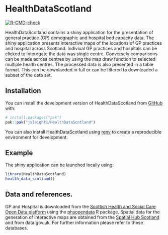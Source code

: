 
<!-- README.md is generated from README.Rmd. Please edit that file -->

# HealthDataScotland

<!-- badges: start -->

[![R-CMD-check](https://github.com/jsleight1/HealthDataScotland/actions/workflows/check-standard.yaml/badge.svg)](https://github.com/jsleight1/HealthDataScotland/actions/workflows/check-standard.yaml)
<!-- badges: end -->

HealthDataScotland contains a shiny application for the presentation of
general practice (GP) demographic and hospital bed capacity data. The
shiny application presents interactive maps of the locations of GP
practices and hospital across Scotland. Indiviual GP practices and
hospitals can be clicked to interogate the data was single centre.
Conversely comparisons can be made across centres by using the map draw
function to selected multiple health centres. The processed data is also
presented in a table format. This can be downlaoded in full or can be
filtered to downloaded a subset of the data set.

## Installation

You can install the development version of HealthDataScotland from
[GitHub](https://github.com/) with:

``` r
# install.packages("pak")
pak::pak("jsleight1/HealthDataScotland")
```

You can also install HealthDataScotland using
[renv](https://rstudio.github.io/renv/articles/renv.html) to create a
reproducible environment for development.

## Example

The shiny application can be launched locally using:

``` r
library(HealthDataScotland)
health_data_scotland()
```

## Data and references.

GP and Hospital is downloaded from the [Scottish Health and Social Care
Open Data platform](https://www.opendata.nhs.scot/) using the
[phsopendata](https://github.com/Public-Health-Scotland/phsopendata/) R
package. Spatial data for the generation of interactive maps are
obtained from the [Spatial Hub Scotland](https://data.spatialhub.scot/)
and from data.gov.uk. For further information please refer to these
databases.
